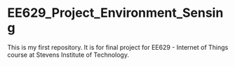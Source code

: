 # EE629_Project_Environment_Sensing
This is my first repository. It is for final project for EE629 - Internet of Things course at Stevens Institute of Technology. 
